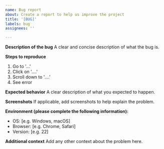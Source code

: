```yaml
---
name: Bug report
about: Create a report to help us improve the project
title: '[BUG]'
labels: bug
assignees: ''

---
```


**Description of the bug**
A clear and concise description of what the bug is.

**Steps to reproduce**
1. Go to '...'
2. Click on '....'
3. Scroll down to '....'
4. See error

**Expected behavior**
A clear description of what you expected to happen.

**Screenshots**
If applicable, add screenshots to help explain the problem.

**Environment (please complete the following information):**
- OS: [e.g. Windows, macOS]
- Browser: [e.g. Chrome, Safari]
- Version: [e.g. 22]

**Additional context**
Add any other context about the problem here.
